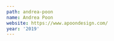 ```yaml
---
path: andrea-poon
name: Andrea Poon
website: https://www.apoondesign.com/
year: '2019'
---
```

